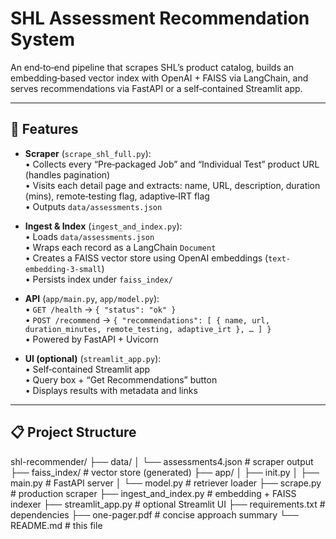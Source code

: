 # SHL Assessment Recommendation System

An end‑to‑end pipeline that scrapes SHL’s product catalog, builds an embedding‑based vector index with OpenAI + FAISS via LangChain, and serves recommendations via FastAPI or a self‑contained Streamlit app.

---

## 🚀 Features

- **Scraper** (`scrape_shl_full.py`):  
  • Collects every “Pre‑packaged Job” and “Individual Test” product URL (handles pagination)  
  • Visits each detail page and extracts: name, URL, description, duration (mins), remote‑testing flag, adaptive‑IRT flag  
  • Outputs `data/assessments.json`

- **Ingest & Index** (`ingest_and_index.py`):  
  • Loads `data/assessments.json`  
  • Wraps each record as a LangChain `Document`  
  • Creates a FAISS vector store using OpenAI embeddings (`text-embedding-3-small`)  
  • Persists index under `faiss_index/`

- **API** (`app/main.py`, `app/model.py`):  
  • `GET /health` → `{ "status": "ok" }`  
  • `POST /recommend` → `{ "recommendations": [ { name, url, duration_minutes, remote_testing, adaptive_irt }, … ] }`  
  • Powered by FastAPI + Uvicorn

- **UI (optional)** (`streamlit_app.py`):  
  • Self‑contained Streamlit app  
  • Query box + “Get Recommendations” button  
  • Displays results with metadata and links

---

## 📋 Project Structure

shl-recommender/ ├── data/ │ └── assessments4.json # scraper output ├── faiss_index/ # vector store (generated) ├── app/ │ ├── init.py │ ├── main.py # FastAPI server │ └── model.py # retriever loader ├── scrape.py # production scraper ├── ingest_and_index.py # embedding + FAISS indexer ├── streamlit_app.py # optional Streamlit UI ├── requirements.txt # dependencies ├── one-pager.pdf # concise approach summary └── README.md # this file



